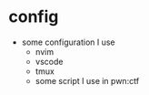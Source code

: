 # config

- some configuration I use
  - nvim 
  - vscode
  - tmux
  - some script I use in pwn:ctf
